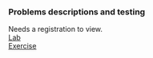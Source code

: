 ### Problems descriptions and testing  

Needs a registration to view.  
[Lab](https://judge.softuni.org/Contests/2764/Advanced-Functions-Lab)  
[Exercise](https://judge.softuni.org/Contests/2765)
